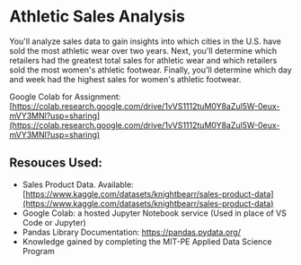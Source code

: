 # Athletic Sales Analysis


You'll analyze sales data to gain insights into which cities in the U.S. have sold the most athletic wear over two years. Next, you'll determine which retailers had the greatest total sales for athletic wear and which retailers sold the most women's athletic footwear. Finally, you'll determine which day and week had the highest sales for women's athletic footwear.

Google Colab for Assignment: [https://colab.research.google.com/drive/1vVS1112tuM0Y8aZul5W-0eux-mVY3MNl?usp=sharing](https://colab.research.google.com/drive/1vVS1112tuM0Y8aZul5W-0eux-mVY3MNl?usp=sharing)


## Resouces Used:
- Sales Product Data. Available: [https://www.kaggle.com/datasets/knightbearr/sales-product-data](https://www.kaggle.com/datasets/knightbearr/sales-product-data)
- Google Colab: a hosted Jupyter Notebook service (Used in place of VS Code or Jupyter)
- Pandas Library Documentation: https://pandas.pydata.org/
- Knowledge gained by completing the MIT-PE Applied Data Science Program
